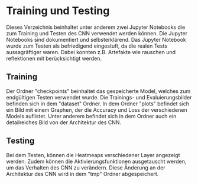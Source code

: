 # Training und Testing
Dieses Verzeichnis beinhaltet unter anderem zwei Jupyter Notebooks die zum Training und Testen des CNN verwendet werden können. Die Jupyter Notebooks sind dokumentiert und selbsterklärend. Das Jupyter Notebook wurde zum Testen als befriedigend eingestuft, da die realen Tests aussagräftiger waren. Dabei konnten z.B. Artefakte wie rauschen und reflektionen mit berücksichtigt werden.  
## Training
Der Ordner "checkpoints" beinhaltet das gespeicherte Model, welches zum endgültigen Testen verwendet wurde.
Die Trainings- und Evaluierungsbilder befinden sich in dem "dataset" Ordner.
In dem Ordner "plots" befindet sich ein Bild mit einem Graphen, der die Accuracy und Loss der verschiedenen Models auflistet.
Unter anderem befindet sich in dem Ordner auch ein detailreiches Bild von der Architektur des CNN. 
## Testing
Bei dem Testen, können die Heatmeaps verschiedener Layer angezeigt werden. Zudem können die Aktivierungsfunktionen ausgetauscht werden, um das Verhalten des CNN zu verändern. Diese Änderung an der Architektur des CNN wird in dem "tmp" Ordner abgespeichert.
